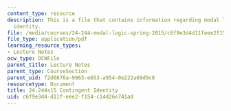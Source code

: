 ```yaml
---
content_type: resource
description: This is a file that contains information regarding modal logic contingent
  identity.
file: /media/courses/24-244-modal-logic-spring-2015/c6f9e3d4d11feee2f154c14d26e741ad_MIT24_244S15_Contingent.pdf
file_type: application/pdf
learning_resource_types:
- Lecture Notes
ocw_type: OCWFile
parent_title: Lecture Notes
parent_type: CourseSection
parent_uid: f2d0876a-9963-e653-a954-0e222a69d9c8
resourcetype: Document
title: 24.244s15 Contingent Identity
uid: c6f9e3d4-d11f-eee2-f154-c14d26e741ad
---
```

